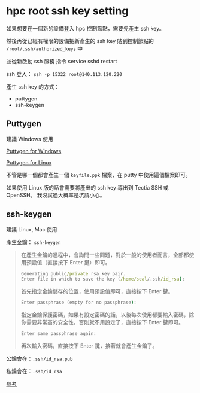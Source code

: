 # hpc root ssh key setting

如果想要在一個新的設備登入 hpc 控制節點，需要先產生 ssh key。

然後再從已經有權限的設備把新產生的 ssh key 貼到控制節點的 `/root/.ssh/authorized_keys` 中

並從新啟動 ssh 服務 指令 service sshd restart

ssh 登入：
`ssh -p 15322 root@140.113.120.220`

產生 ssh key 的方式：

- puttygen
- ssh-keygen

## Puttygen

建議 Windows 使用

[Puttygen for Windows](https://www.ssh.com/academy/ssh/putty/windows/puttygen#puttygen-download-and-install)

[Puttygen for Linux](https://www.ssh.com/academy/ssh/putty/linux/puttygen)

不管是哪一個都會產生一個 `keyfile.ppk` 檔案，在 putty 中使用這個檔案即可。

如果使用 Linux 版的話會需要將產出的 ssh key 導出到 Tectia SSH 或 OpenSSH。
我沒試過大概率是坑請小心。

## ssh-keygen

建議 Linux, Mac 使用

產生金鑰：
`ssh-keygen`

> 在產生金鑰的過程中，會詢問一些問題，對於一般的使用者而言，全部都使用預設值（直接按下 Enter 鍵）即可。
>
> ```cmd
> Generating public/private rsa key pair.
>Enter file in which to save the key (/home/seal/.ssh/id_rsa):
> ```
>
> 首先指定金鑰儲存的位置，使用預設值即可，直接按下 Enter 鍵。
>
> ```cmd
> Enter passphrase (empty for no passphrase):
> ```
>
> 指定金鑰保護密碼，如果有設定密碼的話，以後每次使用都要輸入密碼，除你需要非常高的安全性，否則就不用設定了，直接按下 Enter 鍵即可。
>
> ```cmd
> Enter same passphrase again:
> ```
>
> 再次輸入密碼，直接按下 Enter 鍵，接著就會產生金鑰了。

公鑰會在：`.ssh/id_rsa.pub`

私鑰會在：`.ssh/id_rsa`

[參考](https://blog.gtwang.org/linux/linux-ssh-public-key-authentication/)
